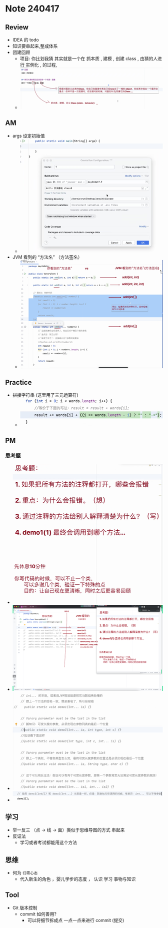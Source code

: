 # Note 240417

## Review
- IDEA 的 todo
- 知识要串起来,整成体系
- 团建回顾
  - 项目: 你比划我猜 其实就是一个在 抓本质 , 建模 , 创建 class , 由猜的人进行 实例化 , 的过程,
  - ![img.png](img.png)

## AM
- args 设定初始值
  - ![img_1.png](img_1.png)
- JVM 看到的 “方法名” （方法签名）
  - ![img_2.png](img_2.png)

## Practice
- 拼接字符串 (这里用了三元运算符)
  - ![img_3.png](img_3.png)


## PM

###  思考题
- ![img_4.png](img_4.png)
- ![img_5.png](img_5.png)
- ![img_6.png](img_6.png)
- ![img_7.png](img_7.png)

## 学习
- 举一反三 （点 -> 线 -> 面）类似于思维导图的方式 串起来
- 反证法
  - 学习或者考试都能用这个方法

## 思维
- 何为 `归零心态`
  - 代入新生的角色 ，婴儿学步的态度 ， 认识 学习 事物与知识  

## Tool
- Git 版本控制
  - commit 如何善用?
    - 可以将细节拆成点 一点一点来进行 commit (提交)
